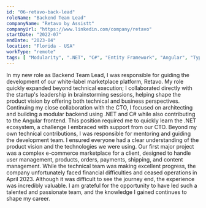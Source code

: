 ```yaml
---
id: "06-retavo-back-lead"
roleName: "Backend Team Lead"
companyName: "Retavo by Assistt"
companyUrl: "https://www.linkedin.com/company/retavo"
startDate: "2022-07"
endDate: "2023-04"
location: "Florida - USA"
workType: "remote"
tags: [ "Modularity", ".NET", "C#", "Entity Framework", "Angular", "Typescript", "MySQL", "AWS", "Stripe", "Algolia", "Youtrack", "Agile Scrum", "Mentorship", "Leadership" ]
---
```


In my new role as Backend Team Lead, I was responsible for guiding the development of our white-label marketplace
platform, Retavo. My role quickly expanded beyond technical execution; I collaborated directly with the startup's
leadership in brainstorming sessions, helping shape the product vision by offering both technical and business
perspectives.
Continuing my close collaboration with the CTO, I focused on architecting and building a modular backend using .NET and
C# while also contributing to the Angular frontend. This position required me to quickly learn the .NET ecosystem, a
challenge I embraced with support from our CTO.
Beyond my own technical contributions, I was responsible for mentoring and guiding the development team. I ensured
everyone had a clear understanding of the product vision and the technologies we were using. Our first major project was
a complex e-commerce marketplace for a client, designed to handle user management, products, orders, payments, shipping,
and content management.
While the technical team was making excellent progress, the company unfortunately faced financial difficulties and
ceased operations in April 2023. Although it was difficult to see the journey end, the experience was incredibly
valuable. I am grateful for the opportunity to have led such a talented and passionate team, and the knowledge I gained
continues to shape my career.